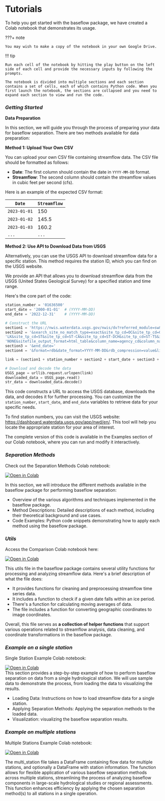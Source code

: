 # Tutorials


To help you get started with the baseflow package, we have created a Colab notebook that demonstrates its usage. 

???+ note

    You may wish to make a copy of the notebook in your own Google Drive.

!!! tip

    Run each cell of the notebook by hitting the play button on the left side of each cell and provide the necessary inputs by following the prompts.

    The notebook is divided into multiple sections and each section contains a set of cells, each of which contains Python code. When you first launch the notebook, the sections are collapsed and you need to expand each section to view and run the code.

### ***Getting Started***

**Data Preparation**

In this section, we will guide you through the process of preparing your data for baseflow separation. There are two methods available for data preparation:

**Method 1: Upload Your Own CSV**

You can upload your own CSV file containing streamflow data. The CSV file should be formatted as follows:

- **Date**: The first column should contain the date in `YYYY-MM-DD` format.
- **Streamflow**: The second column should contain the streamflow values in cubic feet per second (cfs).

Here is an example of the expected CSV format:

| `Date`      | `Streamflow`                          |
| ----------- | ------------------------------------ |
| `2023-01-01`      | 150      |
| `2023-01-02`| 145.5 |
| `2023-01-03`| 160.2 |
| `...`| `...` |


**Method 2: Use API to Download Data from USGS**

Alternatively, you can use the USGS API to download streamflow data for a specific station. This method requires the station ID, which you can find on the USGS website.

We provide an API that allows you to download streamflow data from the USGS (United States Geological Survey) for a specified station and time range.

Here's the core part of the code:
```python
station_number = '01636500'
start_date = '2000-01-01'  # (YYYY-MM-DD)
end_date = '2022-12-31'    # (YYYY-MM-DD)

# Construct the URL
section1 = 'https://nwis.waterdata.usgs.gov/nwis/dv?referred_module=sw&search_site_no='
section2 = '&search_site_no_match_type=exact&site_tp_cd=OC&site_tp_cd=OC-CO&site_tp_cd=ES&site_tp_cd='\
'LK&site_tp_cd=ST&site_tp_cd=ST-CA&site_tp_cd=ST-DCH&site_tp_cd=ST-TS&index_pmcode_00060=1&group_key='\
'NONE&sitefile_output_format=html_table&column_name=agency_cd&column_name=site_no&column_name=station_nm&range_selection=date_range&begin_date='
section3 = '&end_date='
section4 = '&format=rdb&date_format=YYYY-MM-DD&rdb_compression=value&list_of_search_criteria=search_site_no%2Csite_tp_cd%2Crealtime_parameter_selection'

link = (section1 + station_number + section2 + start_date + section3 + end_date + section4)

# Download and decode the data
USGS_page = urllib.request.urlopen(link)
downloaded_data = USGS_page.read()
str_data = downloaded_data.decode()
```

This code constructs a URL to access the USGS database, downloads the data, and decodes it for further processing. You can customize the `station_number`, `start_date`, and `end_date` variables to retrieve data for your specific needs. 

To find station numbers, you can visit the USGS website: https://dashboard.waterdata.usgs.gov/app/nwd/en/. This tool will help you locate the appropriate station for your area of interest.



The complete version of this code is available in the Examples section of our Colab notebook, where you can run and modify it interactively.




### ***Separation Methods***
Check out the Separation Methods Colab notebook:
<div class="colab-button">
    <a href="https://colab.research.google.com/github/BYU-Hydroinformatics/baseflow-notebooks/blob/main/baseflow_separation_methods.ipynb" target="_blank">
        <img src="https://colab.research.google.com/assets/colab-badge.svg" alt="Open in Colab"/>
    </a>
</div>
 
In this section, we will introduce the different methods available in the baseflow package for performing baseflow separation:

 - Overview of the various algorithms and techniques implemented in the baseflow package.
 - Method Descriptions: Detailed descriptions of each method, including their theoretical background and use cases.
 - Code Examples: Python code snippets demonstrating how to apply each method using the baseflow package.
### ***Utils***
Access the Comparison Colab notebook here:
<div class="colab-button">
    <a href="https://colab.research.google.com/github/BYU-Hydroinformatics/baseflow-notebooks/blob/main/baseflow_utils.ipynb" target="_blank">
        <img src="https://colab.research.google.com/assets/colab-badge.svg" alt="Open in Colab"/>
    </a>
</div>

This utils file in the baseflow package contains several utility functions for processing and analyzing streamflow data. Here's a brief description of what the file does:

 - It provides functions for cleaning and preprocessing streamflow time series data.
 - It includes a function to check if a given date falls within an ice period.
 - There's a function for calculating moving averages of data.
 - The file includes a function for converting geographic coordinates to image coordinates.

Overall, this file serves as **a collection of helper functions** that support various operations related to streamflow analysis, data cleaning, and coordinate transformations in the baseflow package.

### ***Example on a single station***
Single Station Example Colab notebook:
<div class="colab-button">
    <a href="https://colab.research.google.com/github/BYU-Hydroinformatics/baseflow-notebooks/blob/main/baseflow_single_station.ipynb" target="_blank">
        <img src="https://colab.research.google.com/assets/colab-badge.svg" alt="Open in Colab"/>
    </a>
</div>
This section provides a step-by-step example of how to perform baseflow separation on data from a single hydrological station. We will use sample data to demonstrate the process, from loading the data to visualizing the results. 

 - Loading Data: Instructions on how to load streamflow data for a single station.
 - Applying Separation Methods: Applying the separation methods to the loaded data.
 - Visualization: visualizing the baseflow separation results.


### ***Example on multiple stations***
Multiple Stations Example Colab notebook:

<div class="colab-button">
    <a href="https://colab.research.google.com/github/BYU-Hydroinformatics/baseflow-notebooks/blob/main/baseflow_multi_station.ipynb" target="_blank">
        <img src="https://colab.research.google.com/assets/colab-badge.svg" alt="Open in Colab"/>
    </a>
</div>


The multi_station file takes a DataFrame containing flow data for multiple stations, and optionally a DataFrame with station information. The function allows for flexible application of various baseflow separation methods across multiple stations, streamlining the process of analyzing baseflow components in large-scale hydrological studies or regional assessments. This function enhances efficiency by applying the chosen separation method(s) to all stations in a single operation.
